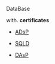 DataBase

with. **certificates**

- [ADsP](https://github.com/underthelights/cs./tree/main/db/ADsP)

- [SQLD](https://github.com/underthelights/cs./tree/main/db/SQLD)
 
- [DAsP](https://github.com/underthelights/cs./tree/main/db/DAsP)
